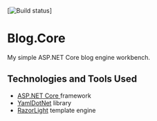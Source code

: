 [![Build status](https://ci.appveyor.com/api/projects/status/gfhe41llpm74wgg8/branch/master?svg=true)]
# Blog.Core
My simple ASP.NET Core blog engine workbench.

## Technologies and Tools Used
- <a href="https://docs.microsoft.com/en-us/aspnet">ASP.NET Core </a> framework
- <a href="https://github.com/aaubry/YamlDotNet">YamlDotNet</a> library 
- <a href="https://github.com/toddams/RazorLight">RazorLight</a> template engine
